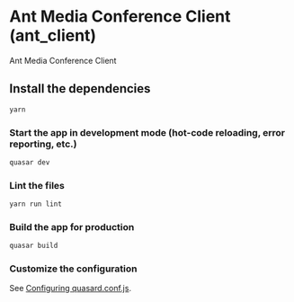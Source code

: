 # Ant Media Conference Client (ant_client)

Ant Media Conference Client

## Install the dependencies
```bash
yarn
```

### Start the app in development mode (hot-code reloading, error reporting, etc.)
```bash
quasar dev
```

### Lint the files
```bash
yarn run lint
```

### Build the app for production
```bash
quasar build
```

### Customize the configuration
See [Configuring quasard.conf.js](https://quasar.dev/quasar-cli/quasar-conf-js).

